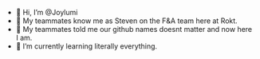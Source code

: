 - 👋 Hi, I’m @Joylumi
- 👀 My teammates know me as Steven on the F&A team here at Rokt.
- 🤡 My teammates told me our github names doesnt matter and now here I am.
- 🌱 I’m currently learning literally everything.

<!---
Joylumi/Joylumi is a ✨ special ✨ repository because its `README.md` (this file) appears on your GitHub profile.
You can click the Preview link to take a look at your changes.
--->
